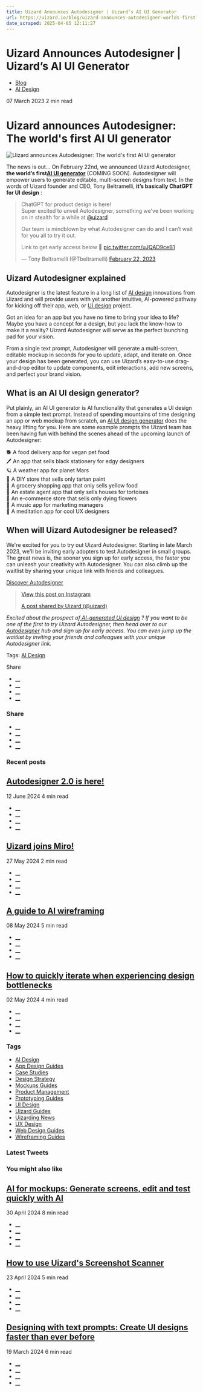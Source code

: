 ```yaml
---
title: Uizard Announces Autodesigner | Uizard’s AI UI Generator
url: https://uizard.io/blog/uizard-announces-autodesigner-worlds-first-ai-ui-generator/
date_scraped: 2025-04-05 12:11:27
---
```


# Uizard Announces Autodesigner | Uizard’s AI UI Generator

  * [Blog](https://uizard.io/blog/)
  * [AI Design](/blog/tag/ai-design/)

07 March 2023 2 min read

# Uizard announces Autodesigner: The world's first AI UI generator

![Uizard announces Autodesigner: The world's first AI UI generator](/blog/content/images/size/w730/2023/03/UZ_BLOG_230306_Autodesigner.png)

The news is out… On February 22nd, we announced Uizard Autodesigner, **the world’s first**[**AI UI generator**](https://uizard.io/autodesigner/) (COMING SOON). Autodesigner will empower users to generate editable, multi-screen designs from text. In the words of Uizard founder and CEO, Tony Beltramelli, **it’s basically ChatGPT for UI design** :

> ChatGPT for product design is here!  
> Super excited to unveil Autodesigner, something we've been working on in stealth for a while at [@uizard](https://twitter.com/uizard?ref_src=twsrc%5Etfw)  
>   
> Our team is mindblown by what Autodesigner can do and I can’t wait for you all to try it out.  
>   
> Link to get early access below 🧵 [pic.twitter.com/uJQAD9ceB1](https://t.co/uJQAD9ceB1)
> 
> — Tony Beltramelli (@Tbeltramelli) [February 22, 2023](https://twitter.com/Tbeltramelli/status/1628426691717566466?ref_src=twsrc%5Etfw)

## Uizard Autodesigner explained

Autodesigner is the latest feature in a long list of [AI design](https://uizard.io/ai-design/) innovations from Uizard and will provide users with yet another intuitive, AI-powered pathway for kicking off their app, web, or [UI design](https://uizard.io/templates/) project.

Got an idea for an app but you have no time to bring your idea to life? Maybe you have a concept for a design, but you lack the know-how to make it a reality? Uizard Autodesigner will serve as the perfect launching pad for your vision.

From a single text prompt, Autodesigner will generate a multi-screen, editable mockup in seconds for you to update, adapt, and iterate on. Once your design has been generated, you can use Uizard’s easy-to-use drag-and-drop editor to update components, edit interactions, add new screens, and perfect your brand vision.

## What is an AI UI design generator?

Put plainly, an AI UI generator is AI functionality that generates a UI design from a simple text prompt. Instead of spending mountains of time designing an app or web mockup from scratch, an [AI UI design generator](https://uizard.io/autodesigner/) does the heavy lifting for you. Here are some example prompts the Uizard team has been having fun with behind the scenes ahead of the upcoming launch of Autodesigner:

🐕 A food delivery app for vegan pet food  
🖊️ An app that sells black stationery for edgy designers  
🪐 A weather app for planet Mars  
🎨 A DIY store that sells only tartan paint  
🍌 A grocery shopping app that only sells yellow food  
🐢 An estate agent app that only sells houses for tortoises  
🥀 An e-commerce store that sells only dying flowers  
🎵 A music app for marketing managers  
🧘 A meditation app for cool UX designers

## When will Uizard Autodesigner be released?

We're excited for you to try out Uizard Autodesigner. Starting in late March 2023, we'll be inviting early adopters to test Autodesigner in small groups. The great news is, the sooner you sign up for early access, the faster you can unleash your creativity with Autodesigner. You can also climb up the waitlist by sharing your unique link with friends and colleagues.

[Discover Autodesigner](https://uizard.io/autodesigner/)

> [ View this post on Instagram ](https://www.instagram.com/reel/CpDW43kjwSD/?utm_source=ig_embed&utm_campaign=loading)
> 
> [A post shared by Uizard (@uizard)](https://www.instagram.com/reel/CpDW43kjwSD/?utm_source=ig_embed&utm_campaign=loading)

_Excited about the prospect of_[ _AI-generated UI design_](https://uizard.io/autodesigner/) _? If you want to be one of the first to try Uizard Autodesigner, then head over to our_[ _Autodesigner_](https://uizard.io/autodesigner/) _hub and sign up for early access. You can even jump up the waitlist by inviting your friends and colleagues with your unique Autodesigner link._

Tags: [AI Design](/blog/tag/ai-design/)

Share 

  * [__](https://twitter.com/share?text=Uizard%20announces%20Autodesigner%3A%20The%20world's%20first%20AI%20UI%20generator&url=https://uizard.io/blog/uizard-announces-autodesigner-worlds-first-ai-ui-generator/ "Share on Twitter")
  * [__](https://www.linkedin.com/sharing/share-offsite/?url=https://uizard.io/blog/uizard-announces-autodesigner-worlds-first-ai-ui-generator/ "Share on LinkedIn")
  * [__](https://www.facebook.com/sharer/sharer.php?u=https://uizard.io/blog/uizard-announces-autodesigner-worlds-first-ai-ui-generator/ "Share on Facebook")
  * [__](mailto:?subject=Uizard%20announces%20Autodesigner%3A%20The%20world's%20first%20AI%20UI%20generator "Share by Email")

### Share

  * [__](https://twitter.com/share?text=Uizard%20announces%20Autodesigner%3A%20The%20world's%20first%20AI%20UI%20generator&url=https://uizard.io/blog/uizard-announces-autodesigner-worlds-first-ai-ui-generator/ "Share on Twitter")
  * [__](https://www.linkedin.com/sharing/share-offsite/?url=https://uizard.io/blog/uizard-announces-autodesigner-worlds-first-ai-ui-generator/ "Share on LinkedIn")
  * [__](https://www.facebook.com/sharer/sharer.php?u=https://uizard.io/blog/uizard-announces-autodesigner-worlds-first-ai-ui-generator/ "Share on Facebook")
  * [__](mailto:?subject=Uizard%20announces%20Autodesigner%3A%20The%20world's%20first%20AI%20UI%20generator "Share by Email")

### Recent posts

[](/blog/autodesigner-2-0-is-here/ "Autodesigner 2.0 is here!")

## [Autodesigner 2.0 is here!](/blog/autodesigner-2-0-is-here/ "Autodesigner 2.0 is here!")

12 June 2024 4 min read

  * [__](https://twitter.com/share?text=Autodesigner%202.0%20is%20here!&url=https://uizard.io/blog/autodesigner-2-0-is-here/ "Share on Twitter")
  * [__](https://www.linkedin.com/sharing/share-offsite/?url=https://uizard.io/blog/autodesigner-2-0-is-here/ "Share on LinkedIn")
  * [__](https://www.facebook.com/sharer/sharer.php?u=https://uizard.io/blog/autodesigner-2-0-is-here/ "Share on Facebook")
  * [__](mailto:?subject=Autodesigner%202.0%20is%20here! "Share by Email")

[](/blog/uizard-joins-miro/ "Uizard joins Miro!")

## [Uizard joins Miro!](/blog/uizard-joins-miro/ "Uizard joins Miro!")

27 May 2024 2 min read

  * [__](https://twitter.com/share?text=Uizard%20joins%20Miro!&url=https://uizard.io/blog/uizard-joins-miro/ "Share on Twitter")
  * [__](https://www.linkedin.com/sharing/share-offsite/?url=https://uizard.io/blog/uizard-joins-miro/ "Share on LinkedIn")
  * [__](https://www.facebook.com/sharer/sharer.php?u=https://uizard.io/blog/uizard-joins-miro/ "Share on Facebook")
  * [__](mailto:?subject=Uizard%20joins%20Miro! "Share by Email")

[](/blog/guide-to-ai-wireframing/ "A guide to AI wireframing")

## [A guide to AI wireframing](/blog/guide-to-ai-wireframing/ "A guide to AI wireframing")

08 May 2024 5 min read

  * [__](https://twitter.com/share?text=A%20guide%20to%20AI%20wireframing&url=https://uizard.io/blog/guide-to-ai-wireframing/ "Share on Twitter")
  * [__](https://www.linkedin.com/sharing/share-offsite/?url=https://uizard.io/blog/guide-to-ai-wireframing/ "Share on LinkedIn")
  * [__](https://www.facebook.com/sharer/sharer.php?u=https://uizard.io/blog/guide-to-ai-wireframing/ "Share on Facebook")
  * [__](mailto:?subject=A%20guide%20to%20AI%20wireframing "Share by Email")

[](/blog/how-to-iterate-when-experiencing-design-bottlenecks/ "How to quickly iterate when experiencing design bottlenecks")

## [How to quickly iterate when experiencing design bottlenecks](/blog/how-to-iterate-when-experiencing-design-bottlenecks/ "How to quickly iterate when experiencing design bottlenecks")

02 May 2024 4 min read

  * [__](https://twitter.com/share?text=How%20to%20quickly%20iterate%20when%20experiencing%20design%20bottlenecks&url=https://uizard.io/blog/how-to-iterate-when-experiencing-design-bottlenecks/ "Share on Twitter")
  * [__](https://www.linkedin.com/sharing/share-offsite/?url=https://uizard.io/blog/how-to-iterate-when-experiencing-design-bottlenecks/ "Share on LinkedIn")
  * [__](https://www.facebook.com/sharer/sharer.php?u=https://uizard.io/blog/how-to-iterate-when-experiencing-design-bottlenecks/ "Share on Facebook")
  * [__](mailto:?subject=How%20to%20quickly%20iterate%20when%20experiencing%20design%20bottlenecks "Share by Email")

### Tags

  * [AI Design](/blog/tag/ai-design/ "AI Design")
  * [App Design Guides](/blog/tag/app-design/ "App Design Guides")
  * [Case Studies](/blog/tag/case-studies/ "Case Studies")
  * [Design Strategy](/blog/tag/design-strategy/ "Design Strategy")
  * [Mockups Guides](/blog/tag/mockups/ "Mockups Guides")
  * [Product Management](/blog/tag/product-management/ "Product Management")
  * [Prototyping Guides](/blog/tag/prototyping/ "Prototyping Guides")
  * [UI Design](/blog/tag/ui-design/ "UI Design")
  * [Uizard Guides](/blog/tag/uizard-guides/ "Uizard Guides")
  * [Uizarding News](/blog/tag/uizarding-news/ "Uizarding News")
  * [UX Design](/blog/tag/ux-design/ "UX Design")
  * [Web Design Guides](/blog/tag/web-design/ "Web Design Guides")
  * [Wireframing Guides](/blog/tag/wireframing/ "Wireframing Guides")

### Latest Tweets

### You might also like

[](/blog/ai-for-mockups-with-uizard/ "AI for mockups: Generate screens, edit and test quickly with AI")

## [AI for mockups: Generate screens, edit and test quickly with AI](/blog/ai-for-mockups-with-uizard/ "AI for mockups: Generate screens, edit and test quickly with AI")

30 April 2024 8 min read

  * [__](https://twitter.com/share?text=AI%20for%20mockups%3A%20Generate%20screens%2C%20edit%20and%20test%20quickly%20with%20AI&url=https://uizard.io/blog/ai-for-mockups-with-uizard/ "Share on Twitter")
  * [__](https://www.linkedin.com/sharing/share-offsite/?url=https://uizard.io/blog/ai-for-mockups-with-uizard/ "Share on LinkedIn")
  * [__](https://www.facebook.com/sharer/sharer.php?u=https://uizard.io/blog/ai-for-mockups-with-uizard/ "Share on Facebook")
  * [__](mailto:?subject=AI%20for%20mockups%3A%20Generate%20screens%2C%20edit%20and%20test%20quickly%20with%20AI "Share by Email")

[](/blog/how-to-use-screenshot-scanner/ "How to use Uizard's Screenshot Scanner")

## [How to use Uizard's Screenshot Scanner](/blog/how-to-use-screenshot-scanner/ "How to use Uizard's Screenshot Scanner")

23 April 2024 5 min read

  * [__](https://twitter.com/share?text=How%20to%20use%20Uizard's%20Screenshot%20Scanner&url=https://uizard.io/blog/how-to-use-screenshot-scanner/ "Share on Twitter")
  * [__](https://www.linkedin.com/sharing/share-offsite/?url=https://uizard.io/blog/how-to-use-screenshot-scanner/ "Share on LinkedIn")
  * [__](https://www.facebook.com/sharer/sharer.php?u=https://uizard.io/blog/how-to-use-screenshot-scanner/ "Share on Facebook")
  * [__](mailto:?subject=How%20to%20use%20Uizard's%20Screenshot%20Scanner "Share by Email")

[](/blog/create-ui-designs-using-text-prompts/ "Designing with text prompts: Create UI designs faster than ever before")

## [Designing with text prompts: Create UI designs faster than ever before](/blog/create-ui-designs-using-text-prompts/ "Designing with text prompts: Create UI designs faster than ever before")

19 March 2024 6 min read

  * [__](https://twitter.com/share?text=Designing%20with%20text%20prompts%3A%20Create%20UI%20designs%20faster%20than%20ever%20before&url=https://uizard.io/blog/create-ui-designs-using-text-prompts/ "Share on Twitter")
  * [__](https://www.linkedin.com/sharing/share-offsite/?url=https://uizard.io/blog/create-ui-designs-using-text-prompts/ "Share on LinkedIn")
  * [__](https://www.facebook.com/sharer/sharer.php?u=https://uizard.io/blog/create-ui-designs-using-text-prompts/ "Share on Facebook")
  * [__](mailto:?subject=Designing%20with%20text%20prompts%3A%20Create%20UI%20designs%20faster%20than%20ever%20before "Share by Email")

